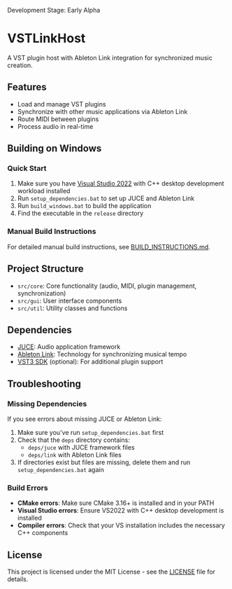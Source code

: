Development Stage: Early Alpha

# VSTLinkHost

A VST plugin host with Ableton Link integration for synchronized music creation.

## Features

- Load and manage VST plugins
- Synchronize with other music applications via Ableton Link
- Route MIDI between plugins
- Process audio in real-time

## Building on Windows

### Quick Start

1. Make sure you have [Visual Studio 2022](https://visualstudio.microsoft.com/vs/community/) with C++ desktop development workload installed
2. Run `setup_dependencies.bat` to set up JUCE and Ableton Link
3. Run `build_windows.bat` to build the application
4. Find the executable in the `release` directory

### Manual Build Instructions

For detailed manual build instructions, see [BUILD_INSTRUCTIONS.md](BUILD_INSTRUCTIONS.md).

## Project Structure

- `src/core`: Core functionality (audio, MIDI, plugin management, synchronization)
- `src/gui`: User interface components
- `src/util`: Utility classes and functions

## Dependencies

- [JUCE](https://juce.com/): Audio application framework
- [Ableton Link](https://github.com/Ableton/link): Technology for synchronizing musical tempo
- [VST3 SDK](https://steinbergmedia.github.io/vst3_dev_portal/pages/Downloads.html) (optional): For additional plugin support

## Troubleshooting

### Missing Dependencies

If you see errors about missing JUCE or Ableton Link:
1. Make sure you've run `setup_dependencies.bat` first
2. Check that the `deps` directory contains:
   - `deps/juce` with JUCE framework files
   - `deps/link` with Ableton Link files
3. If directories exist but files are missing, delete them and run `setup_dependencies.bat` again

### Build Errors

- **CMake errors**: Make sure CMake 3.16+ is installed and in your PATH
- **Visual Studio errors**: Ensure VS2022 with C++ desktop development is installed
- **Compiler errors**: Check that your VS installation includes the necessary C++ components

## License

This project is licensed under the MIT License - see the [LICENSE](LICENSE) file for details.
